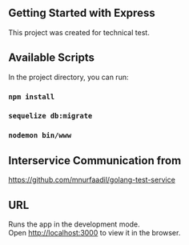 ## Getting Started with Express

This project was created for technical test.

## Available Scripts

In the project directory, you can run:

### `npm install`
### `sequelize db:migrate`
### `nodemon bin/www`

## Interservice Communication from

https://github.com/mnurfaadil/golang-test-service

## URL

Runs the app in the development mode.\
Open [http://localhost:3000](http://localhost:3000) to view it in the browser.
